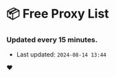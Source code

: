 # :package: Free Proxy List
### Updated every 15 minutes.

- Last updated: `2024-08-14 13:44`

:heart:
